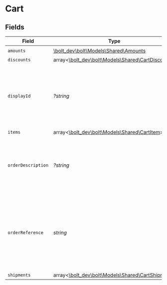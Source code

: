 # Cart


## Fields

| Field                                                                                                                           | Type                                                                                                                            | Required                                                                                                                        | Description                                                                                                                     | Example                                                                                                                         |
| ------------------------------------------------------------------------------------------------------------------------------- | ------------------------------------------------------------------------------------------------------------------------------- | ------------------------------------------------------------------------------------------------------------------------------- | ------------------------------------------------------------------------------------------------------------------------------- | ------------------------------------------------------------------------------------------------------------------------------- |
| `amounts`                                                                                                                       | [\bolt_dev\bolt\Models\Shared\Amounts](../../models/shared/Amounts.md)                                                          | :heavy_check_mark:                                                                                                              | N/A                                                                                                                             |                                                                                                                                 |
| `discounts`                                                                                                                     | array<[\bolt_dev\bolt\Models\Shared\CartDiscount](../../models/shared/CartDiscount.md)>                                         | :heavy_minus_sign:                                                                                                              | N/A                                                                                                                             |                                                                                                                                 |
| `displayId`                                                                                                                     | *?string*                                                                                                                       | :heavy_minus_sign:                                                                                                              | This field corresponds to the merchant's order reference associated with this Bolt transaction.                                 | 215614191                                                                                                                       |
| `items`                                                                                                                         | array<[\bolt_dev\bolt\Models\Shared\CartItem](../../models/shared/CartItem.md)>                                                 | :heavy_minus_sign:                                                                                                              | N/A                                                                                                                             |                                                                                                                                 |
| `orderDescription`                                                                                                              | *?string*                                                                                                                       | :heavy_minus_sign:                                                                                                              | Used optionally to pass additional information like order numbers or other IDs as needed.                                       | Order #1234567890                                                                                                               |
| `orderReference`                                                                                                                | *string*                                                                                                                        | :heavy_check_mark:                                                                                                              | This value is used by Bolt as an external reference to a given order. This reference must be unique per successful transaction. | order_100                                                                                                                       |
| `shipments`                                                                                                                     | array<[\bolt_dev\bolt\Models\Shared\CartShipment](../../models/shared/CartShipment.md)>                                         | :heavy_minus_sign:                                                                                                              | N/A                                                                                                                             |                                                                                                                                 |